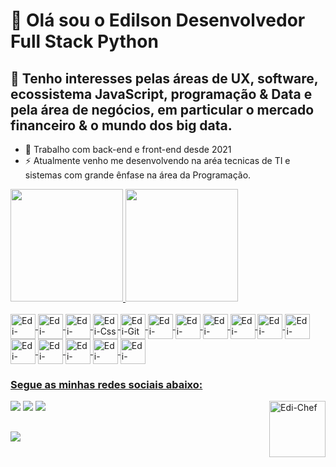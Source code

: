# 👋  Olá sou o Edilson Desenvolvedor Full Stack Python

## 👀 Tenho interesses pelas áreas de UX, software, ecossistema JavaScript, programação & Data e pela área de negócios, em particular o mercado financeiro & o mundo dos big data.
- 🌱  Trabalho com back-end e front-end desde 2021
- ⚡ Atualmente venho me desenvolvendo na aréa tecnicas de TI e sistemas com grande ênfase na área da Programação.
<div>
  <a href="https://github.com/EdilsonBispoCEO" >
  <img height="180em" src="https://github-readme-stats.vercel.app/api?username=EdilsonBispoCEO&show_icons=true&theme=dracula&include_all_commits=true&count_private=true"/>
  <img height="180em" src="https://github-readme-stats.vercel.app/api/top-langs/?username=EdilsonBispoCEO&layout=compact&langs_count=7&theme=dracula"/>
</div>  
  
<div style="display: inline_block"><br>
  <img align="center" alt="Edi-Bootstrap" height="40" width="40" src="https://cdn.jsdelivr.net/gh/devicons/devicon/icons/bootstrap/bootstrap-original.svg" />
  <img align="center" alt="Edi-Canva" height="40" width="40" src="https://cdn.jsdelivr.net/gh/devicons/devicon/icons/canva/canva-original.svg" />
  <img align="center" alt="Edi-Csharp" height="40" width="40" src="https://cdn.jsdelivr.net/gh/devicons/devicon/icons/csharp/csharp-original.svg" />
  <img align="center" alt="Edi-Css" height="40" width="40" src="https://cdn.jsdelivr.net/gh/devicons/devicon/icons/css3/css3-original.svg" />
  <img align="center" alt="Edi-Git" height="40" width="40" src="https://cdn.jsdelivr.net/gh/devicons/devicon/icons/git/git-original.svg" />
  <img align="center" alt="Edi-Grunt" height="40" width="40" src="https://cdn.jsdelivr.net/gh/devicons/devicon/icons/grunt/grunt-original.svg" />
  <img align="center" alt="Edi-Gulp" height="40" width="40"src="https://cdn.jsdelivr.net/gh/devicons/devicon/icons/gulp/gulp-plain.svg" />
  <img align="center" alt="Edi-Html5" height="40" width="40" src="https://cdn.jsdelivr.net/gh/devicons/devicon/icons/html5/html5-original.svg" />
  <img align="center" alt="Edi-Javascript" height="40" width="40" src="https://cdn.jsdelivr.net/gh/devicons/devicon/icons/javascript/javascript-original.svg" />
  <img align="center" alt="Edi-Typescript" height="40" width="40" src="https://cdn.jsdelivr.net/gh/devicons/devicon/icons/typescript/typescript-plain.svg" />
  <img align="center" alt="Edi-Less" height="40" width="40" src="https://cdn.jsdelivr.net/gh/devicons/devicon/icons/less/less-plain-wordmark.svg" />
  <img align="center" alt="Edi-Python" height="40" width="40" src="https://cdn.jsdelivr.net/gh/devicons/devicon/icons/python/python-original.svg" />
  <img align="center" alt="Edi-React" height="40" width="40" src="https://cdn.jsdelivr.net/gh/devicons/devicon/icons/react/react-original.svg" />
  <img align="center" alt="Edi-Sass" height="40" width="40" src="https://cdn.jsdelivr.net/gh/devicons/devicon/icons/sass/sass-original.svg" />
  <img align="center" alt="Edi-Vuejs" height="40" width="40" src="https://cdn.jsdelivr.net/gh/devicons/devicon/icons/vuejs/vuejs-original.svg" />
  <img align="center" alt="Edi-Wordpress" height="40" width="40" src="https://cdn.jsdelivr.net/gh/devicons/devicon/icons/wordpress/wordpress-original.svg" />
  
</div>
  
  ### Segue as minhas redes sociais abaixo:
  
  <div>
    <a href = "mailto:contato@edilson.pixot007@gmail.com"><img src="https://img.shields.io/badge/Gmail-D14836?style=for-the-badge&logo=gmail&logoColor=white" target="_blank"></a>
    <a href="https://www.linkedin.com/in/edilson-bispo-100664110" target="_blank"><img src="https://img.shields.io/badge/LinkedIn-0077B5?style=for-the-badge&logo=linkedin&logoColor=white" target="_blank"></a>
    <a href="https://www.instagram.com/edilsonbisp" target="_blank"><img src="https://img.shields.io/badge/Instagram-E4405F?style=for-the-badge&logo=instagram&logoColor=white" target="_blank"></a>
    <img align="right"  alt="Edi-Chef" height="90" width="90" src="https://cdn.discordapp.com/attachments/1097545622069989468/1108864357607153785/oi.gif">
  </div>
  
  ##
  
  <div>
    <img src="https://github.com/guscassiano/guscassiano/blob/output/github-contribution-grid-snake.svg" />
  </div>
          
  
  
  
<!--
Essa linha de codigo Eu fiz na unha, mas você criar pelo https://gprm.itsvg.in/  aqui é só colocar as informações que deseja e ele cria o README.
Aqui posso encontrar diversos icones https://dev.to/envoy_/150-badges-for-github-pnk#contents
Como também emojs  https://emojipedia.org/objects/

Aqui posso encontrar as linguagem  https://devicon.dev/

Aqui você pode cria uma imagem gif pra parece no seu portal https://picrew.me/en cria duas imagens e vai em um criador de gif e cria as imagens que quiser
 Algo importante pra criar um link você pode jogar ele no discord




**EdilsonBispoCEO/EdilsonBispoCEO** is a ✨ _special_ ✨ repository because its `README.md` (this file) appears on your GitHub profile.

Here are some ideas to get you started:

- 🔭 I’m currently working on ...
- 
- 👯 I’m looking to collaborate on ...
- 🤔 I’m looking for help with ...
- 💬 Ask me about ...
- 📫 How to reach me: ...
- 😄 Pronouns: ...
- ⚡ Atualmente venho me desenvolvendo na aréa tecnicas de TI e sistemas com grande ênfase na área da Programação.
-->
